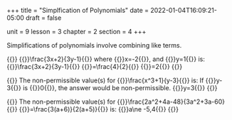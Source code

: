 +++
title = "Simplfication of Polynomials"
date = 2022-01-04T16:09:21-05:00
draft = false

unit = 9
lesson = 3
chapter = 2
section = 4
+++

Simplifications of polynomials involve combining like terms.

{{<eg id="1a">}}
  {{<mi>}}\frac{3x+2}{3y-1}{{</mi>}}
  where
  {{<mi>}}x=-2{{</mi>}}, and
  {{<mi>}}y=1{{</mi>}}
  is:
  {{<md>}}\frac{3x+2}{3y-1}{{</md>}}
  {{<md>}}=\frac{4}{2}{{</md>}}
  {{<md>}}=2{{</md>}}
{{</eg>}}

{{<eg id="2a">}}
  The non-permissible value(s) for
  {{<mi>}}\frac{x^3+1}{y-3}{{</mi>}}
  is:
  If {{<mi>}}y-3{{</mi>}} is {{<mi>}}0{{</mi>}},
  the answer would be non-permissible.
  {{<md>}}y=3{{</md>}}
{{</eg>}}

{{<eg id="3d">}}
  The non-permissible value(s) for
  {{<md>}}\frac{2a^2+4a-48}{3a^2+3a-60}{{</md>}}
  {{<md>}}=\frac{3(a+6)}{2(a+5)}{{</md>}}
  is:
  {{<md>}}a\ne -5,4{{</md>}}
{{</eg>}}

